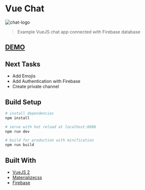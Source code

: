 # Vue Chat

![chat-logo](https://user-images.githubusercontent.com/6087113/48301154-5c309200-e4e9-11e8-8a42-33ab51d7ec77.png)

> Example VueJS chat app connected with Firebase database

## [DEMO](https://vue-fire-chat-ddf55.firebaseapp.com)

## Next Tasks
- Add Emojis
- Add Authentication with Firebase
- Create private channel

## Build Setup

``` bash
# install dependencies
npm install

# serve with hot reload at localhost:8080
npm run dev

# build for production with minification
npm run build

```

## Built With

* [VueJS 2](https://vuejs.org/)
* [Materializecss](https://materializecss.com/)
* [Firebase](https://firebase.google.com/)
